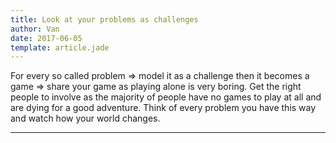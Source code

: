 ```yaml
---
title: Look at your problems as challenges
author: Van
date: 2017-06-05
template: article.jade
---
```


For every so called problem => model it as a challenge then it becomes a game => share your game as playing alone is very boring. Get the right people to involve as the majority of people have no games to play at all and are dying for a good adventure. Think of every problem you have this way and watch how your world changes.

---







